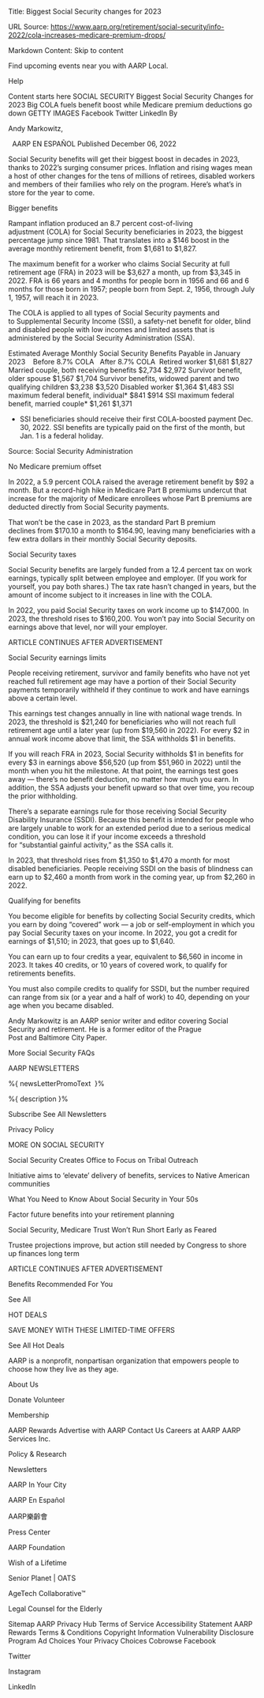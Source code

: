 Title: Biggest Social Security changes for 2023

URL Source: https://www.aarp.org/retirement/social-security/info-2022/cola-increases-medicare-premium-drops/

Markdown Content:
Skip to content

Find upcoming events near you with AARP Local.

Help

Content starts here
 SOCIAL SECURITY
Biggest Social Security Changes for 2023
Big COLA fuels benefit boost while Medicare premium deductions go down
GETTY IMAGES
Facebook
Twitter
LinkedIn
By 

Andy Markowitz,

   AARP
EN ESPAÑOL
Published December 06, 2022

Social Security benefits will get their biggest boost in decades in 2023, thanks to 2022’s surging consumer prices. Inflation and rising wages mean a host of other changes for the tens of millions of retirees, disabled workers and members of their families who rely on the program. Here’s what’s in store for the year to come.

Bigger benefits

Rampant inflation produced an 8.7 percent cost-of-living adjustment (COLA) for Social Security beneficiaries in 2023, the biggest percentage jump since 1981. That translates into a $146 boost in the average monthly retirement benefit, from $1,681 to $1,827.

The maximum benefit for a worker who claims Social Security at full retirement age (FRA) in 2023 will be $3,627 a month, up from $3,345 in 2022. FRA is 66 years and 4 months for people born in 1956 and 66 and 6 months for those born in 1957; people born from Sept. 2, 1956, through July 1, 1957, will reach it in 2023.

The COLA is applied to all types of Social Security payments and to Supplemental Security Income (SSI), a safety-net benefit for older, blind and disabled people with low incomes and limited assets that is administered by the Social Security Administration (SSA).

Estimated Average Monthly Social Security Benefits Payable in January 2023
 	 Before 8.7% COLA 	 After 8.7% COLA 
Retired worker	$1,681	$1,827
Married couple, both receiving benefits	$2,734	$2,972
Survivor benefit, older spouse	$1,567	$1,704
Survivor benefits, widowed parent and two qualifying children	$3,238	$3,520
Disabled worker	$1,364	$1,483
SSI maximum federal benefit, individual*	$841	$914
SSI maximum federal benefit, married couple*	$1,261	$1,371

* SSI beneficiaries should receive their first COLA-boosted payment Dec. 30, 2022. SSI benefits are typically paid on the first of the month, but Jan. 1 is a federal holiday.


Source: Social Security Administration

No Medicare premium offset

In 2022, a 5.9 percent COLA raised the average retirement benefit by $92 a month. But a record-high hike in Medicare Part B premiums undercut that increase for the majority of Medicare enrollees whose Part B premiums are deducted directly from Social Security payments.

That won’t be the case in 2023, as the standard Part B premium declines from $170.10 a month to $164.90, leaving many beneficiaries with a few extra dollars in their monthly Social Security deposits.

Social Security taxes

Social Security benefits are largely funded from a 12.4 percent tax on work earnings, typically split between employee and employer. (If you work for yourself, you pay both shares.) The tax rate hasn’t changed in years, but the amount of income subject to it increases in line with the COLA.

In 2022, you paid Social Security taxes on work income up to $147,000. In 2023, the threshold rises to $160,200. You won’t pay into Social Security on earnings above that level, nor will your employer.

ARTICLE CONTINUES AFTER ADVERTISEMENT

Social Security earnings limits

People receiving retirement, survivor and family benefits who have not yet reached full retirement age may have a portion of their Social Security payments temporarily withheld if they continue to work and have earnings above a certain level.

This earnings test changes annually in line with national wage trends. In 2023, the threshold is $21,240 for beneficiaries who will not reach full retirement age until a later year (up from $19,560 in 2022). For every $2 in annual work income above that limit, the SSA withholds $1 in benefits.

If you will reach FRA in 2023, Social Security withholds $1 in benefits for every $3 in earnings above $56,520 (up from $51,960 in 2022) until the month when you hit the milestone. At that point, the earnings test goes away — there’s no benefit deduction, no matter how much you earn. In addition, the SSA adjusts your benefit upward so that over time, you recoup the prior withholding.

There’s a separate earnings rule for those receiving Social Security Disability Insurance (SSDI). Because this benefit is intended for people who are largely unable to work for an extended period due to a serious medical condition, you can lose it if your income exceeds a threshold for “substantial gainful activity,” as the SSA calls it.

In 2023, that threshold rises from $1,350 to $1,470 a month for most disabled beneficiaries. People receiving SSDI on the basis of blindness can earn up to $2,460 a month from work in the coming year, up from $2,260 in 2022.

Qualifying for benefits

You become eligible for benefits by collecting Social Security credits, which you earn by doing “covered” work — a job or self-employment in which you pay Social Security taxes on your income. In 2022, you got a credit for earnings of $1,510; in 2023, that goes up to $1,640.

You can earn up to four credits a year, equivalent to $6,560 in income in 2023. It takes 40 credits, or 10 years of covered work, to qualify for retirements benefits.

You must also compile credits to qualify for SSDI, but the number required can range from six (or a year and a half of work) to 40, depending on your age when you became disabled.

Andy Markowitz is an AARP senior writer and editor covering Social Security and retirement. He is a former editor of the Prague Post and Baltimore City Paper.

More Social Security FAQs

AARP NEWSLETTERS

%{ newsLetterPromoText  }%

%{ description }%

Subscribe
See All Newsletters

Privacy Policy

MORE ON SOCIAL SECURITY

Social Security Creates Office to Focus on Tribal Outreach

Initiative aims to ‘elevate’ delivery of benefits, services to Native American communities

What You Need to Know About Social Security in Your 50s

Factor future benefits into your retirement planning

Social Security, Medicare Trust Won’t Run Short Early as Feared

Trustee projections improve, but action still needed by Congress to shore up finances long term

ARTICLE CONTINUES AFTER ADVERTISEMENT

Benefits Recommended For You

See All

HOT DEALS

SAVE MONEY WITH THESE LIMITED-TIME OFFERS

See All Hot Deals

AARP is a nonprofit, nonpartisan organization that empowers people to choose how they live as they age.

About Us

Donate
Volunteer

Membership

AARP Rewards
Advertise with AARP
Contact Us
Careers at AARP
AARP Services Inc.

Policy & Research

Newsletters

AARP In Your City

AARP En Español

AARP樂齡會

Press Center

AARP Foundation

Wish of a Lifetime

Senior Planet | OATS

AgeTech Collaborative™

Legal Counsel for the Elderly

Sitemap AARP Privacy Hub Terms of Service Accessibility Statement AARP Rewards Terms & Conditions Copyright Information Vulnerability Disclosure Program Ad Choices Your Privacy Choices Cobrowse
Facebook
 
Twitter
 
Instagram
 
LinkedIn
